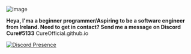 ![image](https://user-images.githubusercontent.com/86529363/124513990-eaad5c80-ddd3-11eb-986c-49d9aef5ad67.png)


**Heya, I'ma a beginner programmer/Aspiring to be a software engineer from Ireland.
Need to get in contact? Send me a message on Discord Cure#5133**
CureOfficial.github.io


[![Discord Presence](https://lanyard-profile-readme.vercel.app/api/767406118192152596)](https://discord.com/users/767406118192152596)





